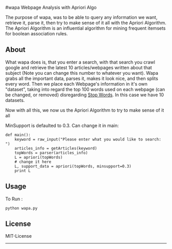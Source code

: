 #wapa
Webpage Analysis with Apriori Algo

The purpose of wapa, was to be able to query any information we want, retrieve it, parse it, then try to make sense of it all with the Apriori Algorithm. The Apriori Algorithm is an influential algorithm for mining frequent itemsets for boolean association rules.  

## About

What wapa does is, that you enter a search, with that search you crawl google and retrieve the latest 10 articles/webpages written about that subject (Note you can change this number to whatever you want). Wapa grabs all the important data, parses it, makes it look nice, and then splits every word. Then we place each Webpage's information in it's own "dataset", taking into regard the top 100 words used on each webpage (can be changed, or removed) disregarding [Stop Words](https://en.wikipedia.org/wiki/Stop_words). In this case we have 10 datasets. 

Now with all this, we now us the Apriori Algorithm to try to make sense of it all

MinSupport is defaulted to 0.3. Can change it in main:
```
def main():
	keyword = raw_input("Please enter what you would like to search: ")
	articles_info = getArticles(keyword)
	topWords = parser(articles_info)
	L = apriori(topWords)
	# change it here
	L, support_data = apriori(topWords, minsupport=0.3)
	print L
```
## Usage
To Run : 
```
python wapa.py
```
License
-------
MIT-License

-------

